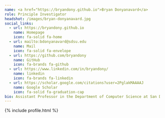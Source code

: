 ```yaml
---
name: <a href="https://bryandony.github.io">Bryan Donyanavard</a>
role: Principle Investigator
headshot: /images/bryan-donyanavard.jpg
social_links:
  - url: https://bryandony.github.io
    name: Homepage
    icon: fa-solid fa-home
  - url: mailto:bdonyanavard@sdsu.edu
    name: Mail
    icon: fa-solid fa-envelope
  - url: https://github.com/bryandony
    name: GitHub
    icon: fa-brands fa-github
  - url: https://www.linkedin.com/in/bryandony/
    name: linkedin
    icon: fa-brands fa-linkedin
  - url: https://scholar.google.com/citations?user=2PglakMAAAAJ
    name: Google Scholar
    icon: fa-solid fa-graduation-cap
bio: Assistant Professor in the Department of Computer Science at San Diego State University.
---
```


{% include profile.html %}